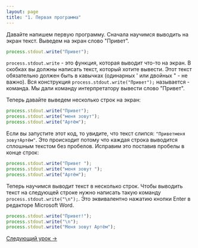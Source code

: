 ```yaml
---
layout: page
title: "1. Первая программа"
---
```


Давайте напишем первую программу. Сначала научимся выводить на экран текст. Выведем на экран слово "Привет".

```js
process.stdout.write("Привет");
```

`process.stdout.write` - это функция, которая выводит что-то на экран. В скобках вы должны написать текст, который хотите вывести. Этот текст обязательно должен быть в кавычках (одинарных ' или двойных " - не важно). Вся конструкция `process.stdout.write("Привет");` называется - команда. Мы дали команду интерпретатору вывести слово "Привет".

Теперь давайте выведем несколько строк на экран:

```js
process.stdout.write("Привет");
process.stdout.write("меня зовут");
process.stdout.write("Артём");
```

Если вы запустите этот код, то увидите, что текст слипся: `"Приветменя зовутАртём"`. Это происходит потому что каждая строка выводится сплошным текстом без пробелов. Исправим это поставив пробелы в конце строк:

```js
process.stdout.write("Привет ");
process.stdout.write("меня зовут ");
process.stdout.write("Артём");
```

Теперь научимся выводит текст в несколько строк. Чтобы выводить текст на следующей строке нужно написать такую команду `process.stdout.write("\n");`. Это эквивалентно нажатию кнопки Enter в редакторе Microsoft Word.

```js
process.stdout.write("Привет!");
process.stdout.write("\n");
process.stdout.write("Меня зовут Артём");
```

[Следующий урок ->](../pages/02.for)
